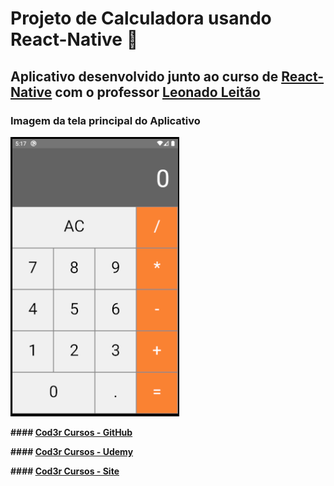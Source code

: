 # Projeto de Calculadora usando React-Native :1234:

## Aplicativo desenvolvido junto ao curso de [React-Native](https://www.udemy.com/course/curso-react-native/) com o professor [Leonado Leitão](https://github.com/leonardomleitao)

### Imagem da tela principal do Aplicativo

![](calculator.png)

**#### [Cod3r Cursos - GitHub](https://github.com/cod3rcursos)**

**#### [Cod3r Cursos - Udemy](https://www.udemy.com/user/cod3r-3/)**

**#### [Cod3r Cursos - Site](https://www.cod3r.com.br/)**